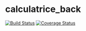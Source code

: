 # calculatrice_back
[![Build Status](https://travis-ci.org/ulphidius/calculatrice_back.svg?branch=master)](https://travis-ci.org/ulphidius/calculatrice_back) [![Coverage Status](https://coveralls.io/repos/github/ulphidius/calculatrice_back/badge.svg?branch=master)](https://coveralls.io/github/ulphidius/calculatrice_back?branch=master)
